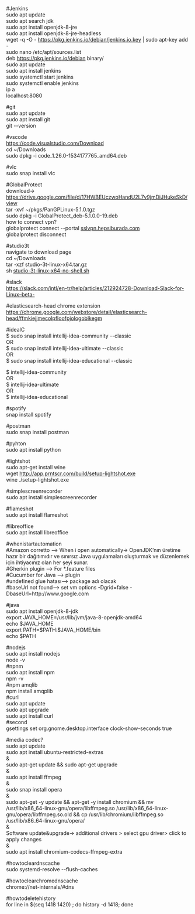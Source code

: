 <p class="has-line-data" data-line-start="0" data-line-end="14">#Jenkins<br>
sudo apt update<br>
sudo apt search jdk<br>
sudo apt install openjdk-8-jre<br>
sudo apt install openjdk-8-jre-headless<br>
wget -q -O - <a href="https://pkg.jenkins.io/debian/jenkins.io.key">https://pkg.jenkins.io/debian/jenkins.io.key</a> | sudo apt-key add -<br>
sudo nano /etc/apt/sources.list<br>
deb <a href="https://pkg.jenkins.io/debian">https://pkg.jenkins.io/debian</a> binary/<br>
sudo apt update<br>
sudo apt install jenkins<br>
sudo systemctl start jenkins<br>
sudo systemctl enable jenkins<br>
ip a<br>
localhost:8080</p>
<p class="has-line-data" data-line-start="15" data-line-end="19">#git<br>
sudo apt update<br>
sudo apt install git<br>
git --version</p>
<p class="has-line-data" data-line-start="20" data-line-end="24">#vscode<br>
<a href="https://code.visualstudio.com/Download">https://code.visualstudio.com/Download</a><br>
cd ~/Downloads<br>
sudo dpkg -i code_1.26.0-1534177765_amd64.deb</p>
<p class="has-line-data" data-line-start="25" data-line-end="27">#vlc<br>
sudo snap install vlc</p>
<p class="has-line-data" data-line-start="28" data-line-end="35">#GlobalProtect<br>
download-&gt; <a href="https://drive.google.com/file/d/17HWBEUczwoHandU2L7v9jmDiJHukeSkD/view">https://drive.google.com/file/d/17HWBEUczwoHandU2L7v9jmDiJHukeSkD/view</a><br>
tar -xvf ~/pkgs/PanGPLinux-5.1.0.tgz<br>
sudo dpkg -i GlobalProtect_deb-5.1.0.0-19.deb<br>
how to connect vpn?<br>
globalprotect connect --portal <a href="http://sslvpn.hepsiburada.com">sslvpn.hepsiburada.com</a><br>
globalprotect disconnect</p>
<p class="has-line-data" data-line-start="36" data-line-end="41">#studio3t<br>
navigate to download page<br>
cd ~/Downloads<br>
tar -xzf studio-3t-linux-x64.tar.gz<br>
sh <a href="http://studio-3t-linux-x64-no-shell.sh">studio-3t-linux-x64-no-shell.sh</a></p>
<p class="has-line-data" data-line-start="42" data-line-end="44">#slack<br>
<a href="https://slack.com/intl/en-tr/help/articles/212924728-Download-Slack-for-Linux--beta-">https://slack.com/intl/en-tr/help/articles/212924728-Download-Slack-for-Linux–beta-</a></p>
<p class="has-line-data" data-line-start="45" data-line-end="47">#elasticsearch-head chrome extension<br>
<a href="https://chrome.google.com/webstore/detail/elasticsearch-head/ffmkiejjmecolpfloofpjologoblkegm">https://chrome.google.com/webstore/detail/elasticsearch-head/ffmkiejjmecolpfloofpjologoblkegm</a></p>
<p class="has-line-data" data-line-start="48" data-line-end="54">#idealC<br>
$ sudo snap install intellij-idea-community --classic<br>
OR<br>
$ sudo snap install intellij-idea-ultimate --classic<br>
OR<br>
$ sudo snap install intellij-idea-educational --classic</p>
<p class="has-line-data" data-line-start="55" data-line-end="60">$ intellij-idea-community<br>
OR<br>
$ intellij-idea-ultimate<br>
OR<br>
$ intellij-idea-educational</p>
<p class="has-line-data" data-line-start="61" data-line-end="63">#spotify<br>
snap install spotify</p>
<p class="has-line-data" data-line-start="64" data-line-end="66">#postman<br>
sudo snap install postman</p>
<p class="has-line-data" data-line-start="67" data-line-end="69">#pyhton<br>
sudo apt install python</p>
<p class="has-line-data" data-line-start="70" data-line-end="74">#lightshot<br>
sudo apt-get install wine<br>
wget <a href="http://app.prntscr.com/build/setup-lightshot.exe">http://app.prntscr.com/build/setup-lightshot.exe</a><br>
wine ./setup-lightshot.exe</p>
<p class="has-line-data" data-line-start="75" data-line-end="77">#simplescreenrecorder<br>
sudo apt install simplescreenrecorder</p>
<p class="has-line-data" data-line-start="78" data-line-end="80">#flameshot<br>
sudo apt install flameshot</p>
<p class="has-line-data" data-line-start="81" data-line-end="83">#libreoffice<br>
sudo apt install libreoffice</p>
<p class="has-line-data" data-line-start="84" data-line-end="90">#whenistartautomation<br>
#Amazon corretto —&gt; When i open automatically-&gt; OpenJDK’nın üretime hazır bir dağıtımıdır ve sınırsız Java uygulamaları oluşturmak ve düzenlemek için ihtiyacınız olan her şeyi sunar.<br>
#Gherkin plugin —&gt; For *.feature files<br>
#Cucumber for Java —&gt; plugin<br>
#undefined glue hatası—&gt; package adı olacak<br>
#baseUrl not found—&gt; set vm options -Dgrid=false -DbaseUrl=http://www.google.com</p>
<p class="has-line-data" data-line-start="91" data-line-end="97">#java<br>
sudo apt install openjdk-8-jdk<br>
export JAVA_HOME=/usr/lib/jvm/java-8-openjdk-amd64<br>
echo $JAVA_HOME<br>
export PATH=$PATH:$JAVA_HOME/bin<br>
echo $PATH</p>
<p class="has-line-data" data-line-start="98" data-line-end="112">#nodejs<br>
sudo apt install nodejs<br>
node -v<br>
#npnm<br>
sudo apt install npm<br>
npm -v<br>
#npm amqlib<br>
npm install amqplib<br>
#curl<br>
sudo apt update<br>
sudo apt upgrade<br>
sudo apt install curl<br>
#second<br>
gsettings set org.gnome.desktop.interface clock-show-seconds true</p>
<p class="has-line-data" data-line-start="113" data-line-end="128">#media codec?<br>
sudo apt update<br>
sudo apt install ubuntu-restricted-extras<br>
&amp;<br>
sudo apt-get update &amp;&amp; sudo apt-get upgrade<br>
&amp;<br>
sudo apt install ffmpeg<br>
&amp;<br>
sudo snap install opera<br>
&amp;<br>
sudo apt-get -y update &amp;&amp; apt-get -y install chromium &amp;&amp; mv /usr/lib/x86_64-linux-gnu/opera/libffmpeg.so /usr/lib/x86_64-linux-gnu/opera/libffmpeg.so.old &amp;&amp; cp /usr/lib/chromium/libffmpeg.so /usr/lib/x86_64-linux-gnu/opera/<br>
&amp;<br>
Software update&amp;upgrade-&gt; additional drivers &gt; select gpu driver&gt; click to apply changes<br>
&amp;<br>
sudo apt install chromium-codecs-ffmpeg-extra</p>
<p class="has-line-data" data-line-start="129" data-line-end="131">#howtocleardnscache<br>
sudo systemd-resolve --flush-caches</p>
<p class="has-line-data" data-line-start="132" data-line-end="134">#howtoclearchromednscache<br>
chrome://net-internals/#dns</p>
<p class="has-line-data" data-line-start="135" data-line-end="137">#howtodeletehistory<br>
for line in $(seq 1418 1420) ; do history -d 1418; done</p>
